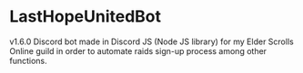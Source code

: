 # LastHopeUnitedBot
v1.6.0
Discord bot made in Discord JS (Node JS library) for my Elder Scrolls Online guild in order to automate raids sign-up process among other functions.